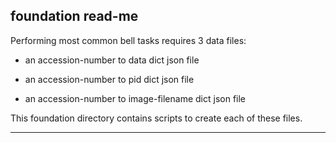 foundation read-me
------------------


Performing most common bell tasks requires 3 data files:

- an accession-number to data dict json file

- an accession-number to pid dict json file

- an accession-number to image-filename dict json file


This foundation directory contains scripts to create each of these files.

---
